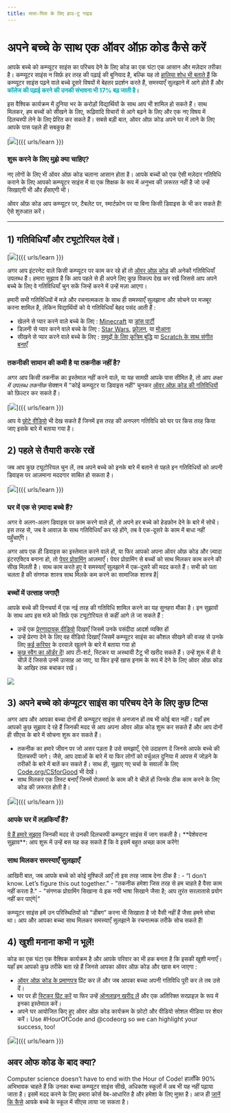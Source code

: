 ```yaml
---
title: माता-पिता के लिए हाउ-टु गाइड
---
```


# अपने बच्चे के साथ एक ऑवर ऑफ़ कोड कैसे करें
आपके बच्चे को कम्प्यूटर साइंस का परिचय देने के लिए कोड का एक घंटा एक आसान और मज़ेदार तरीका है।     कम्प्यूटर साइंस न सिर्फ़ हर तरह की पढ़ाई की बुनियाद है, बल्कि यह तो <a href="https://medium.com/@codeorg/cs-helps-students-outperform-in-school-college-and-workplace-66dd64a69536">हालिया शोध भी बताते हैं</a> कि कम्प्यूटर साइंस पढ़ने वाले बच्चे दूसरे विषयों में बेहतर प्रदर्शन करते हैं, समस्याएँ सुलझाने में आगे होते हैं और <font color="00adbc"><b>कॉलेज की पढ़ाई करने की उनकी संभावना भी 17% बढ़ जाती है</b></font>।

इस वैश्विक कार्यक्रम में दुनिया भर के करोड़ों विद्यार्थियों के साथ आप भी शामिल हो सकते हैं।     साथ मिलकर, हम बच्चों को सीखने के लिए, रूढ़िवादि विचारों से आगे बढ़ने के लिए और एक नए विषय में दिलचस्पी लेने के लिए प्रेरित कर सकते हैं।     सबसे बड़ी बात, ऑवर ऑफ़ कोड अपने घर में लाने के लिए आपके पास पहले ही सबकुछ है!

[<img src="/images/fit-600/Marketing/mother-helping-her-daughter-use-a-laptop-4260325.jpg" />]({{ urls/learn }})

<h3>  शुरू करने के लिए मुझे क्या चाहिए?</h3>
  नए लोगों के लिए भी ऑवर ऑफ़ कोड चलाना आसान होता है।   आपके बच्चों को एक ऐसी मज़ेदार गतिविधि कराने के लिए आपको कम्प्यूटर साइंस में या एक शिक्षक के रूप में अनुभव की ज़रूरत नहीं है जो उन्हें सिखाएगी भी और हँसाएगी भी।

ऑवर ऑफ़ कोड आप कम्प्यूटर पर, टैबलेट पर, स्मार्टफ़ोन पर या बिना किसी डिवाइस के भी कर सकते हैं!   ऐसे शुरुआत करें।

***

## 1) गतिविधियाँ और ट्यूटोरियल देखें।

[<img src="/images/fit-600/tutorials.png" />]({{ urls/learn }})

अगर आप इंटरनेट वाले किसी कम्प्यूटर पर काम कर रहे हों तो <a href="https://hourofcode.com/us/learn">ऑवर ऑफ़ कोड</a> की अनेकों गतिविधियाँ उपलब्ध हैं।     हमारा सुझाव है कि आप पहले से ही अपने लिए कुछ विकल्प देख कर रखें जिससे आप अपने बच्चे के लिए वे गतिविधियाँ चुन सकें जिन्हें करने में उन्हें मज़ा आएगा।

हमारी सभी गतिविधियों में मज़े और रचनात्मकता के साथ ही समस्याएँ सुलझाना और सोचने पर मजबूर करना शामिल है, लेकिन विद्यार्थियों को ये गतिविधियाँ बेहद पसंद आती हैं :

- खेलने से प्यार करने वाले बच्चे के लिए : <a href="https://code.org/minecraft">Minecraft</a> या <a href="https://code.org/dance">डांस पार्टी</a>
- डिज़नी से प्यार करने वाले बच्चे के लिए : <a href="https://code.org/starwars">Star Wars</a>, <a href="https://studio.code.org/s/frozen/stage/1/puzzle/1">फ़्रोज़न</a>, या <a href="https://partners.disney.com/hour-of-code?cds&cmp=vanity%7Cnatural%7Cus%7Cmoanahoc%7C">मोआना</a>  
- सीखने से प्यार करने वाले बच्चे के लिए : <a href="https://code.org/oceans">समुद्रों के लिए कृत्रिम बुद्धि</a> या <a href="https://scratch.mit.edu/projects/editor/?tutorial=music&utm_source=codeorg">Scratch के साथ संगीत बनाएँ</a>  

<h3>  तकनीकी सामान की कमी है या तकनीक नहीं है?</h3>
  अगर आप किसी तकनीक का इस्तेमाल नहीं करने वाले, या यह सामग्री आपके पास सीमित है, तो आप <em mark=”crwd-mark”>कक्षा में उपलब्ध तकनीक</em> सेक्शन में "कोई कम्प्यूटर या डिवाइस नहीं” चुनकर <a href="https://hourofcode.com/us/learn">ऑवर ऑफ़ कोड की गतिविधियों</a> को फ़िल्टर कर सकते हैं।

[<img src="/images/fit-500/Marketing/filtering-activities-hoc.jpg" />]({{ urls/learn }})

आप ये <a href="https://www.youtube.com/playlist?list=PLzdnOPI1iJNcpfa4LtbaIl35gqir_5XUu">छोटे वीडियो</a> भी देख सकते हैं जिनमें इस तरह की अनप्लग गतिविधि को घर पर किस तरह किया जाए इसके बारे में बताया गया है।

## 2) पहले से तैयारी करके रखें
जब आप कुछ ट्यूटोरियल चुन लें, तब अपने बच्चे को इनके बारे में बताने से पहले इन गतिविधियों को अपनी डिवाइस पर आज़माना मददगार साबित हो सकता है।

[<img src="/images/fit-600/Marketing/father-and-children-looking-at-a-laptop-4260749.jpg" />]({{ urls/learn }})

<h3>  घर में एक से ज़्यादा बच्चे हैं?</h3>
  अगर वे अलग-अलग डिवाइस पर काम करने वाले हों, तो अपने हर बच्चे को हेडफ़ोन देने के बारे में सोचें।   इस तरह से, जब वे आवाज़ के साथ गतिविधियाँ कर रहे होंगे, तब वे एक-दूसरे के काम में बाधा नहीं पहुँचाएँगे।

अगर आप एक ही डिवाइस का इस्तेमाल करने वाले हों, या फिर आपको अपना ऑवर ऑफ़ कोड और ज़्यादा इंटरएक्टिव बनाना हो, तो <a href="https://www.youtube.com/watch?v=vgkahOzFH2Q">पेयर प्रोग्रामिंग</a> आज़माएँ।     पेयर प्रोग्रामिंग से बच्चों को साथ मिलकर काम करने की सीख मिलती है।   साथ काम करते हुए वे समस्याएँ सुलझाने में एक-दूसरे की मदद करते हैं। सभी को पता चलता है की संगणक शास्त्र साथ मिलके कम करने का सामाजिक शास्त्र है|

<h3>  बच्चों में उत्साह जगाएँ! </h3>
  आपके बच्चे की दिनचर्या में एक नई तरह की गतिविधि शामिल करने का यह सुनहरा मौका है।     इन सुझावों के साथ आप इस मज़े को सिर्फ़ एक ट्यूटोरियल से कहीं आगे ले जा सकते हैं :

- उन्हें एक <a href="https://www.youtube.com/playlist?list=PLzdnOPI1iJNcadqJAZnbDYShie4gLZQQJ">प्रेरणादायक वीडियो</a> दिखाएँ जिसमें उनके पसंदीदा आदर्श व्यक्ति हों
- उन्हें प्रेरणा देने के लिए वह वीडियो दिखाएँ जिसमें कम्प्यूटर साइंस का कौशल सीखने की वजह से उनके लिए <a href="https://www.youtube.com/playlist?list=PLzdnOPI1iJNfpD8i4Sx7U0y2MccnrNZuP">कई करियर</a> के दरवाज़े खुलने के बारे में बताया गया हो
- <a href="https://store.code.org/">कुछ स्वैग का ऑर्डर दें</a>!   आप टी-शर्ट, स्टिकर या अस्थायी टैटू भी खरीद सकते हैं।   उन्हें शुरू में ही ये चीज़ें दें जिससे उनमें उत्साह आ जाए, या फिर इन्हें खास इनाम के रूप में देने के लिए ऑवर ऑफ़ कोड के आखिर तक बचाकर रखें।

<a href="https://store.code.org/" target="_blank"><img src="/images/fit-500/Marketing/hourofcodestore.jpg"></a>

## 3) अपने बच्चे को कंप्यूटर साइंस का परिचय देने के लिए कुछ टिप्स

अगर आप और आपका बच्चा दोनों ही कम्प्यूटर साइंस से अनजान हों तब भी कोई बात नहीं।   यहाँ हम आपको कुछ सुझाव दे रहे हैं जिनकी मदद से आप अपना ऑवर ऑफ़ कोड शुरू कर सकते हैं और आप दोनों ही सीएस के बारे में सोचना शुरू कर सकते हैं।

- तकनीक का हमारे जीवन पर जो असर पड़ता है उसे समझाएँ, ऐसे उदाहरण दें जिनसे आपके बच्चे की दिलचस्पी जागे।   जैसे, आप दवाओं के बारे में या फिर लोगों को वर्चुअल दुनिया में आपस में जोड़ने के तरीकों के बारे में बातें कर सकते हैं।   साथ ही, सुझाए गए चर्चा के सवालों के लिए <a href="https://code.org/csforgood">Code.org/CSforGood</a> भी देखें।
- साथ मिलकर एक लिस्ट बनाएँ जिनमें रोज़मर्रा के काम की वे चीज़ें हों जिनके ठीक काम करने के लिए कोड की ज़रूरत होती है।

[<img src="/images/fit-600/Marketing/girl-sitting-on-sofa-while-using-tablet-computer-4144035.jpg" />]({{ urls/learn }})

<h3>  आपके घर में लड़कियाँ हैं? </h3>
  <a href="https://code.org/girls">ये हैं हमारे सुझाव</a>  जिनकी मदद से उनकी दिलचस्पी कम्प्यूटर साइंस में जाग सकती है।   **पेशेवराना सुझाव**: आप शुरू में उन्हें बस यह कह सकते हैं कि वे इसमें बहुत अच्छा काम करेंगे!

<h3>  साथ मिलकर समस्याएँ सुलझाएँ</h3>
  आखिरी बात, जब आपके बच्चे को कोई मुश्किलें आएँ तो इस तरह जवाब देना ठीक है :
- “I don’t know. Let’s figure this out together.”
- "तकनीक हमेशा जिस तरह से हम चाहते है वैसा काम नहीं करता है."
- "संगणक प्रोग्रामिंग सिखाना ये इक नयी भाषा सिखाने जैसा है; आप तुरंत सरलातासे प्रयोग नहीं कर पाएंगे|"

कम्प्यूटर साइंस हमें उन परिस्थितियों को "डीबग” करना भी सिखाता है जो वैसी नहीं हैं जैसा हमने सोचा था।   आप और आपका बच्चा साथ मिलकर समस्याएँ सुलझाने के रचनात्मक तरीके सोच सकते हैं!


## 4) खुशी मनाना कभी न भूलें!

कोड का एक घंटा एक वैश्विक कार्यक्रम है और आपके परिवार का भी हक बनता है कि इसकी खुशी मनाएँ।   यहाँ हम आपको कुछ तरीके बता रहे हैं जिनसे आपका ऑवर ऑफ़ कोड और खास बन जाएगा :

- <a href="https://staging.code.org/certificates">ऑवर ऑफ़ कोड के प्रमाणपत्र</a> प्रिंट कर लें और जब आपका बच्चा अपनी गतिविधि पूरी कर ले तब उसे दें।
- घर पर ही <a href="https://staging.hourofcode.com/us/promote/resources#stickers">स्टिकर प्रिंट करें</a> या फिर उन्हें <a href="https://store.code.org/">ऑनलाइन खरीद लें</a> और एक अतिरिक्त सरप्राइज़ के रूप में इनका इस्तेमाल करें।
- अपने घर आयोजित किए हुए ऑवर ऑफ़ कोड कार्यक्रम के फ़ोटो और वीडियो सोशल मीडिया पर शेयर करें। Use #HourOfCode and @codeorg so we can highlight your success, too!

[<img src="/images/fit-600/Marketing/g8TUlHzF.jpeg" />]({{ urls/learn }})

<h2>अवर ओफ कोड के बाद क्या?</h2>

Computer science doesn’t have to end with the Hour of Code!   हालाँकि 90% अभिभावक चाहते हैं कि उनका बच्चा कम्प्यूटर साइंस सीखे, अधिकांश स्कूलों में अब भी यह नहीं पढ़ाया जाता है।   इसमें मदद करने के लिए हमारा कोर्स वेब-आधारित है और हमेशा के लिए मुफ़्त है।   आज ही <a href="https://code.org/yourschool">जानें कि कैसे</a> आपके बच्चे के स्कूल में सीएस लाया जा सकता है।